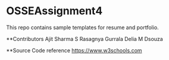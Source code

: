 # OSSEAssignment4
This repo contains sample templates for resume and portfolio.

**Contributors 
Ajit Sharma S
Rasagnya Gurrala
Delia M Dsouza

**Source Code reference
https://www.w3schools.com
